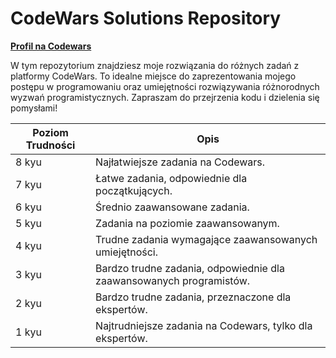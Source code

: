 # CodeWars Solutions Repository

[**Profil na Codewars**](https://www.codewars.com/users/piotrekkorzeniewski)

    

W tym repozytorium znajdziesz moje rozwiązania do różnych zadań z platformy CodeWars. To idealne miejsce do zaprezentowania mojego postępu w programowaniu oraz umiejętności rozwiązywania różnorodnych wyzwań programistycznych. Zapraszam do przejrzenia kodu i dzielenia się pomysłami! 
 
| Poziom Trudności | Opis                                       |     
|----------------|-------------------------------------------|
| 8 kyu           | Najłatwiejsze zadania na Codewars.      |
| 7 kyu           | Łatwe zadania, odpowiednie dla początkujących. | 
| 6 kyu           | Średnio zaawansowane zadania.         |
| 5 kyu           | Zadania na poziomie zaawansowanym.        |
| 4 kyu           | Trudne zadania wymagające zaawansowanych umiejętności. | 
| 3 kyu           | Bardzo trudne zadania, odpowiednie dla zaawansowanych programistów. |
| 2 kyu           | Bardzo trudne zadania, przeznaczone dla ekspertów.    |
| 1 kyu           | Najtrudniejsze zadania na Codewars, tylko dla ekspertów.    |   
 

